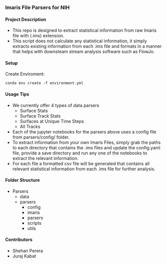 ### Imaris File Parsers for NIH

#### Project Description
* This repo is designed to extract statistical information from raw Imaris file with (.ims) extension. 
* This script does not calculate any statistical information, it simply extracts existing information from each .ims file and formats in a manner that helps with downsteam stream analysis software such as FlowJo.

#### Setup
Create Enviroment:
```
conda env create -f environment.yml
```

#### Usage Tips
* We currently offer 4 types of data parsers
    * Surface Stats
    * Surface Track Stats
    * Surfaces at Unique Time Steps
    * All Tracks 
* Each of the jupyter notebooks for the parsers above uses a config file from parsers/config/ folder.
* To extract information from your own Imaris Files, simply grab the paths to each directory that contains the .ims files and update the config.yaml file, provide a save directory and run any one of the notebooks to extract the relevant information. 
* For each file a formatted csv file will be generated that contains all relevant statistical information from each .ims file for further analysis.

#### Folder Structure
- Parsers
    - data
    - parsers
        - config
        - imaris
        - parsers
        - scripts
        - utils

#### Contributors
* Shehan Perera
* Juraj Kabat
